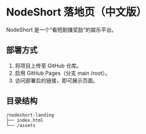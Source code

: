 # NodeShort 落地页（中文版）

NodeShort 是一个“看短剧赚奖励”的娱乐平台。

## 部署方式
1. 将项目上传至 GitHub 仓库。
2. 启用 GitHub Pages（分支 main /root）。
3. 访问部署后的链接，即可展示页面。

## 目录结构
```
/nodeshort-landing
├── index.html
└── /assets
```
